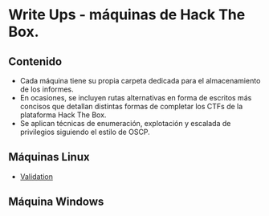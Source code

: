 # Write Ups - máquinas de Hack The Box.

## Contenido

- Cada máquina tiene su propia carpeta dedicada para el almacenamiento de los informes.
- En ocasiones, se incluyen rutas alternativas en forma de escritos más concisos que detallan distintas formas de completar los CTFs de la plataforma Hack The Box.
- Se aplican técnicas de enumeración, explotación y escalada de privilegios siguiendo el estilo de OSCP.
 
## Máquinas Linux

- [Validation](HTB-Linux/Validation.md)

## Máquina Windows
